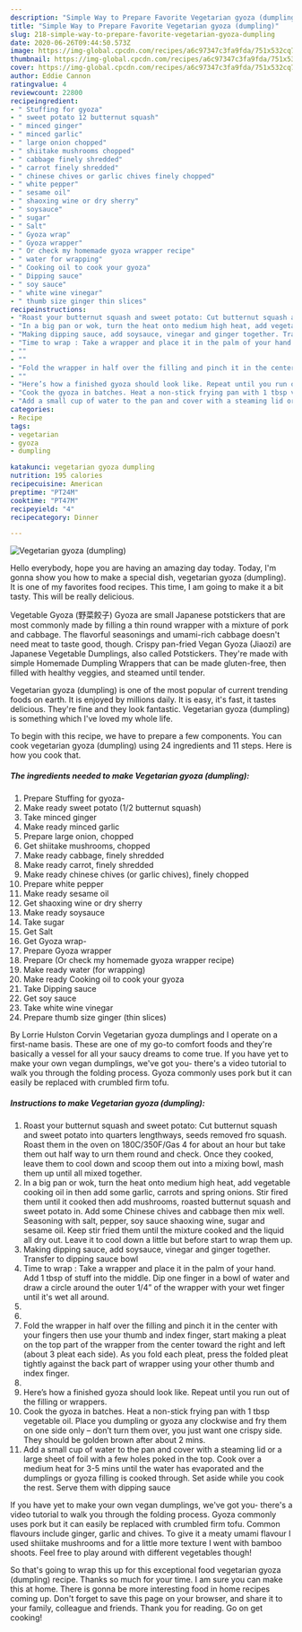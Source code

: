 ```yaml
---
description: "Simple Way to Prepare Favorite Vegetarian gyoza (dumpling)"
title: "Simple Way to Prepare Favorite Vegetarian gyoza (dumpling)"
slug: 218-simple-way-to-prepare-favorite-vegetarian-gyoza-dumpling
date: 2020-06-26T09:44:50.573Z
image: https://img-global.cpcdn.com/recipes/a6c97347c3fa9fda/751x532cq70/vegetarian-gyoza-dumpling-recipe-main-photo.jpg
thumbnail: https://img-global.cpcdn.com/recipes/a6c97347c3fa9fda/751x532cq70/vegetarian-gyoza-dumpling-recipe-main-photo.jpg
cover: https://img-global.cpcdn.com/recipes/a6c97347c3fa9fda/751x532cq70/vegetarian-gyoza-dumpling-recipe-main-photo.jpg
author: Eddie Cannon
ratingvalue: 4
reviewcount: 22800
recipeingredient:
- " Stuffing for gyoza"
- " sweet potato 12 butternut squash"
- " minced ginger"
- " minced garlic"
- " large onion chopped"
- " shiitake mushrooms chopped"
- " cabbage finely shredded"
- " carrot finely shredded"
- " chinese chives or garlic chives finely chopped"
- " white pepper"
- " sesame oil"
- " shaoxing wine or dry sherry"
- " soysauce"
- " sugar"
- " Salt"
- " Gyoza wrap"
- " Gyoza wrapper"
- " Or check my homemade gyoza wrapper recipe"
- " water for wrapping"
- " Cooking oil to cook your gyoza"
- " Dipping sauce"
- " soy sauce"
- " white wine vinegar"
- " thumb size ginger thin slices"
recipeinstructions:
- "Roast your butternut squash and sweet potato: Cut butternut squash and sweet potato into quarters lengthways, seeds removed fro squash. Roast them in the oven on 180C/350F/Gas 4 for about an hour but take them out half way to urn them round and check. Once they cooked, leave them to cool down and scoop them out into a mixing bowl, mash them up until all mixed together."
- "In a big pan or wok, turn the heat onto medium high heat, add vegetable cooking oil in then add some garlic, carrots and spring onions. Stir fired them until it cooked then add mushrooms, roasted butternut squash and sweet potato in. Add some Chinese chives and cabbage then mix well. Seasoning with salt, pepper, soy sauce shaoxing wine, sugar and sesame oil. Keep stir fried them until the mixture cooked and the liquid all dry out. Leave it to cool down a little but before start to wrap them up."
- "Making dipping sauce, add soysauce, vinegar and ginger together. Transfer to dipping sauce bowl"
- "Time to wrap : Take a wrapper and place it in the palm of your hand. Add 1 tbsp of stuff into the middle. Dip one finger in a bowl of water and draw a circle around the outer 1/4” of the wrapper with your wet finger until it&#39;s wet all around."
- ""
- ""
- "Fold the wrapper in half over the filling and pinch it in the center with your fingers then use your thumb and index finger, start making a pleat on the top part of the wrapper from the center toward the right and left (about 3 pleat each side). As you fold each pleat, press the folded pleat tightly against the back part of wrapper using your other thumb and index finger."
- ""
- "Here’s how a finished gyoza should look like. Repeat until you run out of the filling or wrappers."
- "Cook the gyoza in batches. Heat a non-stick frying pan with 1 tbsp vegetable oil. Place you dumpling or gyoza any clockwise and fry them on one side only – don’t turn them over, you just want one crispy side. They should be golden brown after about 2 mins."
- "Add a small cup of water to the pan and cover with a steaming lid or a large sheet of foil with a few holes poked in the top. Cook over a medium heat for 3-5 mins until the water has evaporated and the dumplings or gyoza filling is cooked through. Set aside while you cook the rest. Serve them with dipping sauce"
categories:
- Recipe
tags:
- vegetarian
- gyoza
- dumpling

katakunci: vegetarian gyoza dumpling 
nutrition: 195 calories
recipecuisine: American
preptime: "PT24M"
cooktime: "PT47M"
recipeyield: "4"
recipecategory: Dinner

---
```



![Vegetarian gyoza (dumpling)](https://img-global.cpcdn.com/recipes/a6c97347c3fa9fda/751x532cq70/vegetarian-gyoza-dumpling-recipe-main-photo.jpg)

Hello everybody, hope you are having an amazing day today. Today, I'm gonna show you how to make a special dish, vegetarian gyoza (dumpling). It is one of my favorites food recipes. This time, I am going to make it a bit tasty. This will be really delicious.

Vegetable Gyoza (野菜餃子) Gyoza are small Japanese potstickers that are most commonly made by filling a thin round wrapper with a mixture of pork and cabbage. The flavorful seasonings and umami-rich cabbage doesn&#39;t need meat to taste good, though. Crispy pan-fried Vegan Gyoza (Jiaozi) are Japanese Vegetable Dumplings, also called Potstickers. They&#39;re made with simple Homemade Dumpling Wrappers that can be made gluten-free, then filled with healthy veggies, and steamed until tender.

Vegetarian gyoza (dumpling) is one of the most popular of current trending foods on earth. It is enjoyed by millions daily. It is easy, it's fast, it tastes delicious. They're fine and they look fantastic. Vegetarian gyoza (dumpling) is something which I've loved my whole life.


To begin with this recipe, we have to prepare a few components. You can cook vegetarian gyoza (dumpling) using 24 ingredients and 11 steps. Here is how you cook that.

<!--inarticleads1-->

##### The ingredients needed to make Vegetarian gyoza (dumpling):

1. Prepare  Stuffing for gyoza-
1. Make ready  sweet potato (1/2 butternut squash)
1. Take  minced ginger
1. Make ready  minced garlic
1. Prepare  large onion, chopped
1. Get  shiitake mushrooms, chopped
1. Make ready  cabbage, finely shredded
1. Make ready  carrot, finely shredded
1. Make ready  chinese chives (or garlic chives), finely chopped
1. Prepare  white pepper
1. Make ready  sesame oil
1. Get  shaoxing wine or dry sherry
1. Make ready  soysauce
1. Take  sugar
1. Get  Salt
1. Get  Gyoza wrap-
1. Prepare  Gyoza wrapper
1. Prepare  (Or check my homemade gyoza wrapper recipe)
1. Make ready  water (for wrapping)
1. Make ready  Cooking oil to cook your gyoza
1. Take  Dipping sauce
1. Get  soy sauce
1. Take  white wine vinegar
1. Prepare  thumb size ginger (thin slices)


By Lorrie Hulston Corvin Vegetarian gyoza dumplings and I operate on a first-name basis. These are one of my go-to comfort foods and they&#39;re basically a vessel for all your saucy dreams to come true. If you have yet to make your own vegan dumplings, we&#39;ve got you- there&#39;s a video tutorial to walk you through the folding process. Gyoza commonly uses pork but it can easily be replaced with crumbled firm tofu. 

<!--inarticleads2-->

##### Instructions to make Vegetarian gyoza (dumpling):

1. Roast your butternut squash and sweet potato: Cut butternut squash and sweet potato into quarters lengthways, seeds removed fro squash. Roast them in the oven on 180C/350F/Gas 4 for about an hour but take them out half way to urn them round and check. Once they cooked, leave them to cool down and scoop them out into a mixing bowl, mash them up until all mixed together.
1. In a big pan or wok, turn the heat onto medium high heat, add vegetable cooking oil in then add some garlic, carrots and spring onions. Stir fired them until it cooked then add mushrooms, roasted butternut squash and sweet potato in. Add some Chinese chives and cabbage then mix well. Seasoning with salt, pepper, soy sauce shaoxing wine, sugar and sesame oil. Keep stir fried them until the mixture cooked and the liquid all dry out. Leave it to cool down a little but before start to wrap them up.
1. Making dipping sauce, add soysauce, vinegar and ginger together. Transfer to dipping sauce bowl
1. Time to wrap : Take a wrapper and place it in the palm of your hand. Add 1 tbsp of stuff into the middle. Dip one finger in a bowl of water and draw a circle around the outer 1/4” of the wrapper with your wet finger until it&#39;s wet all around.
1. 
1. 
1. Fold the wrapper in half over the filling and pinch it in the center with your fingers then use your thumb and index finger, start making a pleat on the top part of the wrapper from the center toward the right and left (about 3 pleat each side). As you fold each pleat, press the folded pleat tightly against the back part of wrapper using your other thumb and index finger.
1. 
1. Here’s how a finished gyoza should look like. Repeat until you run out of the filling or wrappers.
1. Cook the gyoza in batches. Heat a non-stick frying pan with 1 tbsp vegetable oil. Place you dumpling or gyoza any clockwise and fry them on one side only – don’t turn them over, you just want one crispy side. They should be golden brown after about 2 mins.
1. Add a small cup of water to the pan and cover with a steaming lid or a large sheet of foil with a few holes poked in the top. Cook over a medium heat for 3-5 mins until the water has evaporated and the dumplings or gyoza filling is cooked through. Set aside while you cook the rest. Serve them with dipping sauce


If you have yet to make your own vegan dumplings, we&#39;ve got you- there&#39;s a video tutorial to walk you through the folding process. Gyoza commonly uses pork but it can easily be replaced with crumbled firm tofu. Common flavours include ginger, garlic and chives. To give it a meaty umami flavour I used shiitake mushrooms and for a little more texture I went with bamboo shoots. Feel free to play around with different vegetables though! 

So that's going to wrap this up for this exceptional food vegetarian gyoza (dumpling) recipe. Thanks so much for your time. I am sure you can make this at home. There is gonna be more interesting food in home recipes coming up. Don't forget to save this page on your browser, and share it to your family, colleague and friends. Thank you for reading. Go on get cooking!
